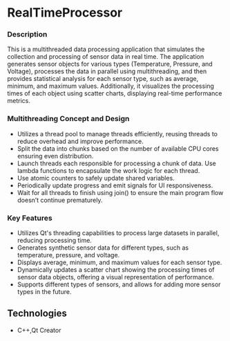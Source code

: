 # RealTimeProcessor

### Description
This is a multithreaded data processing application that simulates the collection and processing of sensor data in real time. 
The application generates sensor objects for various types (Temperature, Pressure, and Voltage), processes the data in parallel using multithreading, 
and then provides statistical analysis for each sensor type, such as average, minimum, and maximum values. Additionally, 
it visualizes the processing times of each object using scatter charts, displaying real-time performance metrics.

### Multithreading Concept and Design
* Utilizes a thread pool to manage threads efficiently, reusing threads to reduce overhead and improve performance.
* Split the data  into chunks based on the number of available CPU cores ensuring even distribution.
* Launch threads each responsible for processing a chunk of data. Use lambda functions to encapsulate the work logic for each thread.
* Use atomic counters to safely update shared variables.
* Periodically update progress and emit signals for UI responsiveness.
* Wait for all threads to finish using join() to ensure the main program flow doesn’t continue prematurely.

### Key Features

* Utilizes Qt's threading capabilities to process large datasets in parallel, reducing processing time.
* Generates synthetic sensor data for different types, such as temperature, pressure, and voltage.
* Displays average, minimum, and maximum values for each sensor type.
* Dynamically updates a scatter chart showing the processing times of sensor data objects, offering a visual representation of performance.
* Supports different types of sensors, and allows for adding more sensor types in the future.

## Technologies

* C++,Qt Creator
